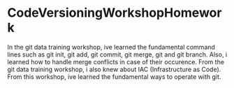 # CodeVersioningWorkshopHomework

In the git data training workshop, ive learned the fundamental command lines such as git init, git add, git commit, git merge, git 
and git branch. Also, i learned how to handle merge conflicts in case of their occurence. From the git data training workshop, i also knew about IAC (Infrastructure as Code). From this workshop, ive learned the fundamental ways to operate with git.  
